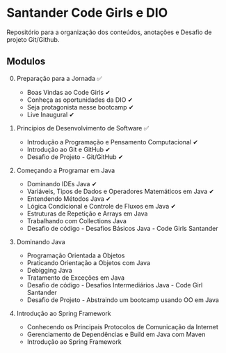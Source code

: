 # Santander Code Girls e DIO
Repositório para a organização dos conteúdos, anotações e Desafio de projeto Git/Github.

## Modulos
0. Preparação para a Jornada ✅
    - Boas Vindas ao Code Girls ✔
    - Conheça as oportunidades da DIO ✔
    - Seja protagonista nesse bootcamp ✔
    - Live Inaugural ✔
    
1.  Princípios de Desenvolvimento de Software ✅
    - Introdução a Programação e Pensamento Computacional ✔
    - Introdução ao Git e GitHub ✔
    - Desafio de Projeto - Git/GitHub ✔
    
2.  Começando a Programar em Java 
    - Dominando IDEs Java ✔
    - Variáveis, Tipos de Dados e Operadores Matemáticos em Java ✔
    - Entendendo Métodos Java ✔
    - Lógica Condicional e Controle de Fluxos em Java ✔
    - Estruturas de Repetição e Arrays em Java
    - Trabalhando com Collections Java
    - Desafio de código - Desafios Básicos Java - Code Girls Santander
    
3.  Dominando Java 
    - Programação Orientada a Objetos
    - Praticando Orientação a Objetos com Java
    - Debigging Java
    - Tratamento de Exceções em Java
    - Desafio de código - Desafios Intermediários Java - Code Girl Santander
    - Desafio de Projeto - Abstraindo um bootcamp usando OO em Java
    
4.  Introdução ao Spring Framework
    - Conhecendo os Principais Protocolos de Comunicação da Internet
    - Gerenciamento de Dependências e Build em Java com Maven
    - Introdução ao Spring Framework
